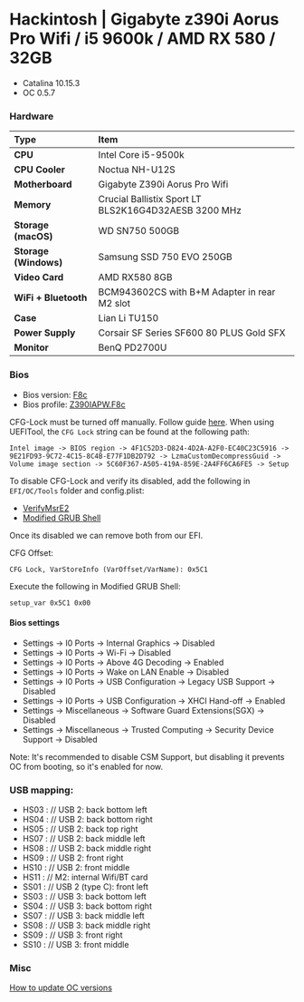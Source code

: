 # Hackintosh | Gigabyte z390i Aorus Pro Wifi / i5 9600k / AMD RX 580 / 32GB
- Catalina 10.15.3
- OC 0.5.7

### Hardware
Type|Item
:----|:----
**CPU** | Intel Core i5-9500k
**CPU Cooler** | Noctua NH-U12S
**Motherboard** | Gigabyte Z390i Aorus Pro Wifi
**Memory** | Crucial Ballistix Sport LT BLS2K16G4D32AESB 3200 MHz
**Storage (macOS)** | WD SN750 500GB
**Storage (Windows)** | Samsung SSD 750 EVO 250GB
**Video Card** | AMD RX580 8GB
**WiFi + Bluetooth** | BCM943602CS with B+M Adapter in rear M2 slot
**Case** | Lian Li TU150
**Power Supply** | Corsair SF Series SF600 80 PLUS Gold SFX
**Monitor** | BenQ PD2700U

### Bios

- Bios version: [F8c](https://www.gigabyte.com/ie/Motherboard/Z390-I-AORUS-PRO-WIFI-rev-10/support#support-dl-bios)
- Bios profile: [Z390IAPW.F8c](https://github.com/smithc42/hackintosh_gigabyte_z390i/raw/master/BIOS/Z390IAPW.F8c)

CFG-Lock must be turned off manually. Follow guide [here](https://dortania.github.io/OpenCore-Desktop-Guide/extras/msr-lock). When using UEFITool, the `CFG Lock` string can be found at the following path:

```
Intel image -> BIOS region -> 4F1C52D3-D824-4D2A-A2F0-EC40C23C5916 -> 9E21FD93-9C72-4C15-8C4B-E77F1DB2D792 -> LzmaCustomDecompressGuid -> Volume image section -> 5C60F367-A505-419A-859E-2A4FF6CA6FE5 -> Setup
```

To disable CFG-Lock and verify its disabled, add the following in `EFI/OC/Tools` folder and config.plist:

- [VerifyMsrE2](https://github.com/acidanthera/OpenCorePkg/releases)
- [Modified GRUB Shell](https://github.com/datasone/grub-mod-setup_var/releases)

Once its disabled we can remove both from our EFI.

CFG Offset:

```
CFG Lock, VarStoreInfo (VarOffset/VarName): 0x5C1
```

Execute the following in Modified GRUB Shell:

`setup_var 0x5C1 0x00`

#### Bios settings

- Settings -> I0 Ports -> Internal Graphics -> Disabled
- Settings -> I0 Ports -> Wi-Fi -> Disabled
- Settings -> I0 Ports -> Above 4G Decoding -> Enabled
- Settings -> I0 Ports -> Wake on LAN Enable -> Disabled
- Settings -> I0 Ports -> USB Configuration -> Legacy USB Support -> Disabled
- Settings -> I0 Ports -> USB Configuration -> XHCI Hand-off -> Enabled
- Settings -> Miscellaneous -> Software Guard Extensions(SGX) -> Disabled
- Settings -> Miscellaneous -> Trusted Computing -> Security Device Support -> Disabled

Note: It's recommended to disable CSM Support, but disabling it prevents OC from booting, so it's enabled for now.

### USB mapping:
- HS03 : // USB 2: back bottom left
- HS04 : // USB 2: back bottom right
- HS05 : // USB 2: back top right
- HS07 : // USB 2: back middle left
- HS08 : // USB 2: back middle right
- HS09 : // USB 2: front right
- HS10 : // USB 2: front middle
- HS11 : // M2: internal Wifi/BT card
- SS01 : // USB 2 (type C): front left
- SS03 : // USB 3: back bottom left
- SS04 : // USB 3: back bottom right
- SS07 : // USB 3: back middle left
- SS08 : // USB 3: back middle right
- SS09 : // USB 3: front right
- SS10 : // USB 3: front middle

### Misc
[How to update OC versions](https://www.reddit.com/r/hackintosh/comments/gen0fm/on_how_i_updated_my_open_core_desktop_from_057_to/)
